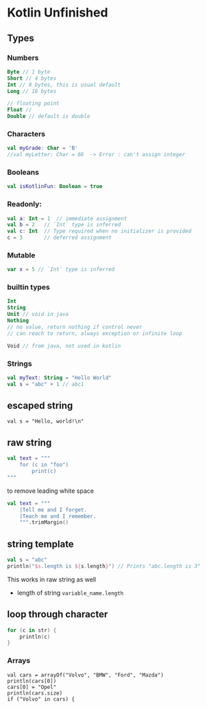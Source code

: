 # Kotlin Unfinished 

## Types
### Numbers

```kotlin
Byte // 1 byte
Short // 4 bytes
Int // 8 bytes, this is usual default
Long // 16 bytes

// floating point
Float // 
Double // default is double
``` 
### Characters
```kotlin
val myGrade: Char = 'B'
//val myLetter: Char = 66  -> Error : can't assign integer
```
### Booleans
```kotlin
val isKotlinFun: Boolean = true
```

### Readonly:
```kotlin
val a: Int = 1  // immediate assignment
val b = 2   // `Int` type is inferred
val c: Int  // Type required when no initializer is provided
c = 3       // deferred assignment
```
### Mutable 
```kotlin
var x = 5 // `Int` type is inferred
```
### builtin types
```kotlin
Int
String
Unit // void in java
Nothing
// no value, return nothing if control never 
// can reach to return, always exception or infinite loop

Void // from java, not used in kotlin
```
### Strings
```kotlin
val myText: String = "Hello World"
val s = "abc" + 1 // abc1 
```
## escaped string 
`val s = "Hello, world!\n"`

## raw string
```kotlin
val text = """
    for (c in "foo")
        print(c)
"""
```
to remove leading white space
```kotlin
val text = """
    |Tell me and I forget.
    |Teach me and I remember.
    """.trimMargin()
```
## string template
```kotlin
val s = "abc"
println("$s.length is ${s.length}") // Prints "abc.length is 3"
```
This works in raw string as well
- length of string `variable_name.length`

## loop through character
```kotlin
for (c in str) {
    println(c)
}
``` 
### Arrays
```
val cars = arrayOf("Volvo", "BMW", "Ford", "Mazda")
println(cars[0])
cars[0] = "Opel"
println(cars.size)
if ("Volvo" in cars) {
```



